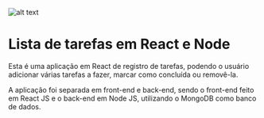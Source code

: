 ![alt text](https://img.icons8.com/nolan/2x/react-native.png)
# Lista de tarefas em React e Node

Esta é uma aplicação em React de registro de tarefas, podendo o usuário adicionar várias tarefas a fazer, marcar como concluída ou removê-la.

A aplicação foi separada em front-end e back-end, sendo o front-end feito em React JS e o back-end em Node JS, utilizando o MongoDB como banco de dados.

